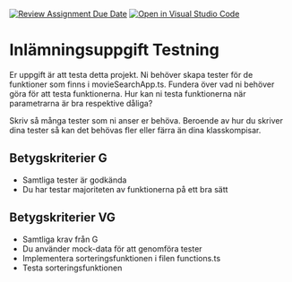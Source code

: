 [![Review Assignment Due Date](https://classroom.github.com/assets/deadline-readme-button-24ddc0f5d75046c5622901739e7c5dd533143b0c8e959d652212380cedb1ea36.svg)](https://classroom.github.com/a/Q49SEMcL)
[![Open in Visual Studio Code](https://classroom.github.com/assets/open-in-vscode-718a45dd9cf7e7f842a935f5ebbe5719a5e09af4491e668f4dbf3b35d5cca122.svg)](https://classroom.github.com/online_ide?assignment_repo_id=12904776&assignment_repo_type=AssignmentRepo)
# Inlämningsuppgift Testning

Er uppgift är att testa detta projekt. Ni behöver skapa tester för de funktioner som finns i movieSearchApp.ts. Fundera över vad ni behöver göra för att testa funktionerna. Hur kan ni testa funktionerna när parametrarna är bra respektive dåliga?

Skriv så många tester som ni anser er behöva. Beroende av hur du skriver dina tester så kan det behövas fler eller färra än dina klasskompisar.

## Betygskriterier G

- Samtliga tester är godkända
- Du har testar majoriteten av funktionerna på ett bra sätt

## Betygskriterier VG

- Samtliga krav från G
- Du använder mock-data för att genomföra tester
- Implementera sorteringsfunktionen i filen functions.ts
- Testa sorteringsfunktionen